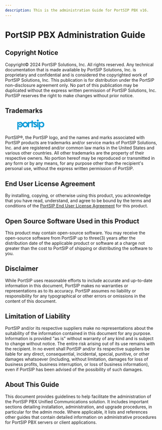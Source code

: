 ```yaml
---
description: This is the administration Guide for PortSIP PBX v16.
---
```


# PortSIP PBX Administration Guide

## Copyright Notice

Copyright© 2024 PortSIP Solutions, Inc. All rights reserved. Any technical documentation that is made available by PortSIP Solutions, Inc. is proprietary and confidential and is considered the copyrighted work of PortSIP Solutions, Inc. This publication is for distribution under the PortSIP non-disclosure agreement only. No part of this publication may be duplicated without the express written permission of PortSIP Solutions, Inc. PortSIP reserves the right to make changes without prior notice.

## Trademarks

<div align="left">

<figure><img src="../../.gitbook/assets/25.png" alt=""><figcaption></figcaption></figure>

</div>

PortSIP®, the PortSIP logo, and the names and marks associated with PortSIP products are trademarks and/or service marks of PortSIP Solutions, Inc. and are registered and/or common law marks in the United States and various other countries. All other trademarks are the property of their respective owners. No portion hereof may be reproduced or transmitted in any form or by any means, for any purpose other than the recipient's personal use, without the express written permission of PortSIP.

## End User License Agreement

By installing, copying, or otherwise using this product, you acknowledge that you have read, understand, and agree to be bound by the terms and conditions of the [PortSIP End User License Agreement](https://support.portsip.com/license-agreement/portsip-software-end-user-license-agreement) for this product.

## Open Source Software Used in this Product

This product may contain open-source software. You may receive the open-source software from PortSIP up to three(3) years after the distribution date of the applicable product or software at a charge not greater than the cost to PortSIP of shipping or distributing the software to you.

## Disclaimer

While PortSIP uses reasonable efforts to include accurate and up-to-date information in this document, PortSIP makes no warranties or representations as to its accuracy. PortSIP assumes no liability or responsibility for any typographical or other errors or omissions in the content of this document.

## Limitation of Liability

PortSIP and/or its respective suppliers make no representations about the suitability of the information contained in this document for any purpose. Information is provided "as is" without warranty of any kind and is subject to change without notice. The entire risk arising out of its use remains with the recipient. In no event shall PortSIP and/or its respective suppliers be liable for any direct, consequential, incidental, special, punitive, or other damages whatsoever (including, without limitation, damages for loss of business profits, business interruption, or loss of business information), even if PortSIP has been advised of the possibility of such damages.

## About This Guide

This document provides guidelines to help facilitate the administration of the PortSIP PBX Unified Communications solution. It includes important sections detailing installation, administration, and upgrade procedures, in particular for the admin mode. Where applicable, it lists and references other guides that contain detailed information on administrative procedures for PortSIP PBX servers or client applications.
